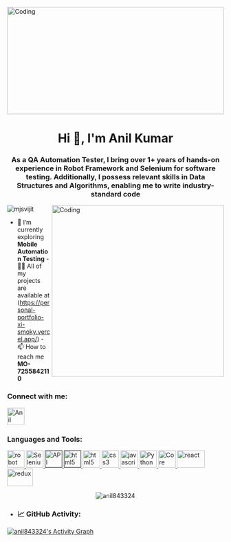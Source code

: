 <img align="center" alt="Coding" width="100%" height="250px"
    src="https://tapendrapandey.com.np/wp-content/uploads/2020/09/head.gif" />
<h1 align="center">Hi 👋, I'm Anil Kumar</h1>
<h3 align="center">
As a QA Automation Tester, I bring over 1+ years of hands-on experience in Robot Framework and Selenium for software testing. Additionally, I possess relevant skills in Data Structures and Algorithms, enabling me to write industry-standard code
</h3>

<img align="right" alt="Coding" width="400" src="https://c.tenor.com/flflC6GFzO8AAAAd/sultan-alrefaei-programmer.gif" />

<p align="left">
    <img src="https://komarev.com/ghpvc/?username=mjsvijit&label=Profile%20views&color=0e75b6&style=flat"
        alt="mjsvijit" />
</p>

- 🌱 I’m currently exploring **Mobile Automation Testing** - 👨‍💻 All of my
projects are available at (https://personal-portfolio-xi-smoky.vercel.app/) - 📫
How to reach me **MO-7255842110**

<h3 align="left">Connect with me:</h3>
<p align="left">
    <a href="https://www.linkedin.com/in/anilkumareth/" target="blank"><img align="center"
            src="https://www.shutterstock.com/image-photo/kiev-ukraine-june-7-2015-260nw-285114926.jpg" alt="Anil Kumar"
            height="40" width="40" /></a>
</p>

<h3 align="left">Languages and Tools:</h3>
<p align="left">
    <a href="https://robotframework.org/" target="_blank" rel="noreferrer">
        <img src="https://www.bing.com/th?id=OIP._pf1l5t5u6FHzBLJl9bPAwHaJ3&w=90&h=106&c=8&rs=1&qlt=90&o=6&dpr=1.3&pid=3.1&rm=2"
            alt="robot framework" width="40" height="40" />
        <a href="https://www.selenium.dev/" target="_blank" rel="noreferrer">
            <img src="https://th.bing.com/th/id/OIP.sJ-fh894OsZzpf7GPSPTfQAAAA?w=144&h=180&c=7&r=0&o=5&dpr=1.3&pid=1.7"
                alt="Selenium" width="40" height="40" />
            <a href="" target="_blank" rel="noreferrer">
                <img src="https://th.bing.com/th/id/OIP.EkjqgCqDP2TGwcqa4fGf0AHaEK?pid=ImgDet&rs=1" alt="API Testing"
                    width="40" height="40" />
                <a href="" target="_blank" rel="noreferrer">
                    <img src="https://th.bing.com/th/id/OIP.C5xjdWs95x4Lyb0xHWP2BwHaF3?w=196&h=180&c=7&r=0&o=5&dpr=1.3&pid=1.7"
                        alt="html5" width="40" height="40" />
                    <a href="https://www.w3.org/html/" target="_blank" rel="noreferrer">
                        <img src="https://img.freepik.com/free-icon/html5_318-903450.jpg" alt="html5" width="40"
                            height="40" />
                    </a>
                    <a href="https://www.w3schools.com/css/" target="_blank" rel="noreferrer">
                        <img src="https://upload.wikimedia.org/wikipedia/commons/thumb/d/d5/CSS3_logo_and_wordmark.svg/1200px-CSS3_logo_and_wordmark.svg.png"
                            alt="css3" width="40" height="40" />
                    </a>
                    <a href="https://developer.mozilla.org/en-US/docs/Web/JavaScript" target="_blank" rel="noreferrer">
                        <img src="https://cdn.pixabay.com/photo/2015/04/23/17/41/javascript-736400__340.png"
                            alt="javascript" width="40" height="40" />
                    </a>
                    <a href="https://www.python.org/" target="_blank" rel="noreferrer">
                        <img src="https://avatars.githubusercontent.com/u/1525981?s=280&v=4" alt="Python" width="40"
                            height="40" />
                    </a>
                    <a href="https://www.java.com/en/" target="_blank" rel="noreferrer">
                        <img src="https://th.bing.com/th/id/OIP.Nlinvc5m418ZbsmcxFhrrQHaHa?pid=ImgDet&rs=1"
                            alt="Core Java" width="40" height="40" />
                    </a>
                    <a href="https://reactjs.org/" target="_blank" rel="noreferrer">
                        <img src="https://www.datocms-assets.com/45470/1631110818-logo-react-js.png" alt="react"
                            width="65" height="40" />
                    </a>
                    <a href="https://redux.js.org" target="_blank" rel="noreferrer">
                        <img src="https://cdn.zapier.com/storage/blog/4ec8fc7dc3a75758a3913bab9e5a4fd8_2.500x278.png"
                            alt="redux" width="60" height="40" />
                    </a>
</p>
<p align="center">
    <img align="center"
        src="https://github-readme-streak-stats.herokuapp.com/?user=anil843324&theme=dark&hide_border=true"
        alt="anil843324" />
</p>

- ### 📈 GitHub Activity:
<a href="https://github.com/anil843324/github-readme-activity-graph"><img alt="anil843324's Activity Graph"
        src="https://activity-graph.herokuapp.com/graph?username=anil843324&bg_color=1F222E&color=F8D866&line=F85D7F&point=FFFFFF&hide_border=true" /></a>
